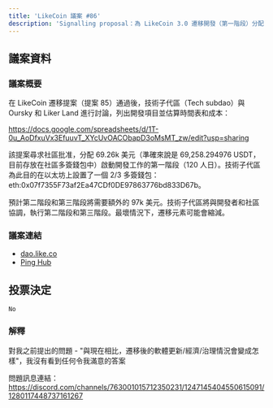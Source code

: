 ```yaml
---
title: 'LikeCoin 議案 #86'
description: 'Signalling proposal：為 LikeCoin 3.0 遷移開發（第一階段）分配 69.26k 美元預算'
---
```


## 議案資料

### 議案概要

在 LikeCoin 遷移提案（提案 85）通過後，技術子代區（Tech subdao）與 Oursky 和 Liker Land 進行討論，列出開發項目並估算時間表和成本：

https://docs.google.com/spreadsheets/d/1T-0u_AoDfxuVx3EfuuvT_XYcUvOACObapD3oMsMT_zw/edit?usp=sharing

該提案尋求社區批准，分配 69.26k 美元（準確來說是 69,258.294976 USDT，目前存放在社區多簽錢包中）啟動開發工作的第一階段（120 人日）。技術子代區為此目的在以太坊上設置了一個 2/3 多簽錢包：eth:0x07f7355F73af2Ea47CDf0DE97863776bd833D67b。

預計第二階段和第三階段將需要額外的 97k 美元。技術子代區將與開發者和社區協調，執行第二階段和第三階段。最壞情況下，遷移元素可能會縮減。

### 議案連結
- [dao.like.co](https://dao.like.co/proposals/86)
- [Ping Hub](https://ping.pub/likecoin/gov/86)


## 投票決定
`No`

### 解釋
對我之前提出的問題 - "與現在相比，遷移後的軟體更新/經濟/治理情況會變成怎樣"，我沒有看到任何令我滿意的答案

問題訊息連結：
https://discord.com/channels/763001015712350231/1247145404550615091/1280117448737161267
